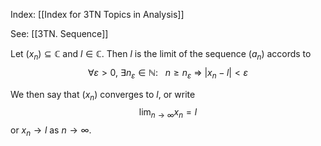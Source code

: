 Index: [[Index for 3TN Topics in Analysis]]

See: [[3TN. Sequence]]

Let $(x_n)\subseteq\mathbb{C}$ and $l\in\mathbb{C}$. Then $l$ is the limit of the sequence $(a_n)$ accords to $$\forall \varepsilon>0,~\exists n_{\varepsilon}\in\mathbb{N}:~~~n\geq n_{\varepsilon}~\Rightarrow~|x_n-l|<\varepsilon$$

We then say that $(x_n)$ converges to $l$, or write $$\lim_{n\to\infty}x_n=l$$ or $x_n\to l$ as $n\to\infty$.